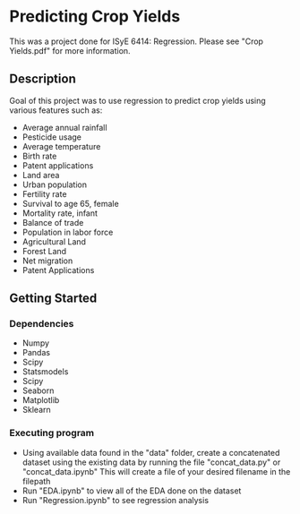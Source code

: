 # Predicting Crop Yields

This was a project done for ISyE 6414: Regression. Please see "Crop Yields.pdf" for more information. 

## Description

Goal of this project was to use regression to predict crop yields using various features such as: 

* Average annual rainfall 
* Pesticide usage 
* Average temperature 
* Birth rate 
* Patent applications 
* Land area 
* Urban population 
* Fertility rate 
* Survival to age 65, female 
* Mortality rate, infant 
* Balance of trade 
* Population in labor force 
* Agricultural Land 
* Forest Land 
* Net migration 
* Patent Applications



## Getting Started

### Dependencies

* Numpy
* Pandas
* Scipy
* Statsmodels
* Scipy
* Seaborn
* Matplotlib
* Sklearn

### Executing program

* Using available data found in the "data" folder, create a concatenated dataset using the existing data by running the file "concat_data.py" or "concat_data.ipynb"
    This will create a file of your desired filename in the filepath
* Run "EDA.ipynb" to view all of the EDA done on the dataset
* Run "Regression.ipynb" to see regression analysis
